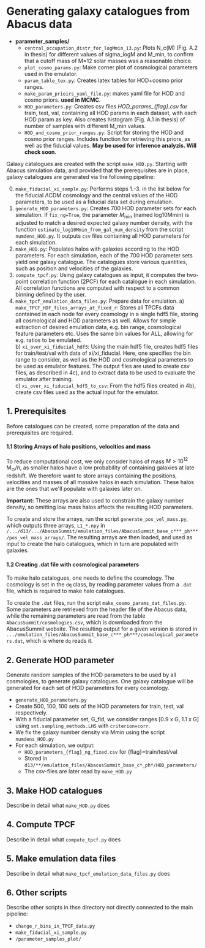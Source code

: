 # Generating galaxy catalogues from Abacus data


 - **parameter_samples/**
     - `central_occupation_distr_for_logMmin_13.py`: Plots N_c(M) (Fig. A.2 in thesis) for different values of sigma_logM and M_min, to confirm that a cutoff mass of M=12 solar masses was a reasonable choice. 
     - `plot_cosmo_params.py`: Make corner plot of cosmological parameters used in the emulator.
     - `param_table_tex.py`: Creates latex tables for HOD+cosmo prior ranges. 
     - `make_param_prioirs_yaml_file.py`: makes yaml file for HOD and cosmo priors. **used in MCMC**.
     - `HOD_parameters.py`: Creates csv files *HOD_params_{flag}.csv* for train, test, val, containing all HOD params in each dataset, with each HOD param as key. Also creates histogram (Fig. A.1 in thesis) of number of samples with different M_min values. 
     - `HOD_and_cosmo_prior_ranges.py`: Script for storing the HOD and cosmo prior ranges. Includes function for retrieving this priors, as well as the fiducial values. **May be used for inference analyzis. Will check soon**. 
     

Galaxy catalogues are created with the script `make_HOD.py`. Starting with Abacus simulation data, and provided that the prerequisites are in place, galaxy catalogues are generated via the following pipeline:

0. `make_fiducial_xi_sample.py`: Performs steps 1.-3. in the list below for the fiducial $\Lambda\mathrm{CDM}$ cosmology and the central values of the HOD parameters, to be used as a fiducial data set during emulation. 
1. `generate_HOD_parameters.py`: Creates 700 HOD parameter sets for each simulation. If `fix_ng=True`, the parameter $M_\mathrm{min}$ (named log10Mmin) is adjusted to match a desired expected galaxy number density, with the function `estimate_log10Mmin_from_gal_num_density` from the script `numdens_HOD.py`. It outputs `csv` files containing all HOD parameters for each simulation.
2. `make_HOD.py`: Populates halos with galaxies according to the HOD parameters. For each simulation, each of the 700 HOD parameter sets yield one galaxy catalogue. The catalogues store various quantities, such as position and velocities of the galaxies. 
3. `compute_tpcf.py`: Using galaxy catalogues as input, it computes the two-point correlation function (2PCF) for each catalogue in each simulation. All correlation functions are computed with respect to a common binning defined by the user.
4. `make_tpcf_emulation_data_files.py`: Prepare data for emulation. 
a) `make_TPCF_HDF_files_arrays_at_fixed_r`: Stores all TPCFs data contained in each node for every cosmology in a single hdf5 file, storing all cosmological and HOD parameters as well. Allows for simple extraction of desired emulation data, e.g. bin range, cosmological feature parameters etc. Uses the same bin values for ALL, allowing for e.g. ratios to be emulated.  
b) `xi_over_xi_fiducial_hdf5`: Using the main hdf5 file, creates hdf5 files for train/test/val with data of xi/xi_fiducial. Here, one specifies the bin range to consider, as well as the HOD and cosmological parameters to be used as emulator features. The output files are used to create csv files, as described in 4c), and to extract data to be used to evaluate the emulator after training.   
c) `xi_over_xi_fiducial_hdf5_to_csv`: From the hdf5 files created in 4b), create csv files used as the actual input for the emulator. 

## 1. Prerequisites
Before catalogues can be created, some preparation of the data and prerequisites are required. 
#### 1.1 Storing Arrays of halo positions, velocities and mass
To reduce computational cost, we only consider halos of mass $M > 10^{12}\,\mathrm{M_\odot}/h$, as smaller halos have a low probability of containing galaxies at late redshift. We therefore want to store arrays containing the positions, velocities and masses of all massive halos in each simulation. These halos are the ones that we'll populate with galaxies later on. 

**Important:** These arrays are also used to constrain the galaxy number density, so omitting low mass halos affects the resulting HOD parameters.   

To create and store the arrays, run the script `generate_pos_vel_mass.py`, which outputs three arrays, `L1_*.npy` in `/.../d13/.../AbacusSummit/emulation_files/AbacusSummit_base_c***_ph***/pos_vel_mass_arrays/`.
The resulting arrays are then loaded, and used as input to create the halo catalogues, which in turn are populated with galaxies. 

#### 1.2 Creating .dat file with cosmological parameters 
To make halo catalogues, one needs to define the cosmology. The cosmology is set in the `dq` class, by reading parameter values from a `.dat` file, which is required to make halo catalogues. 

To create the `.dat` files, run the script `make_cosmo_params_dat_files.py`. Some parameters are retrieved from the header file of the Abacus data, while the remaining parameters are read from the table `AbacusSummit/cosmologies.csv`, which is downloaded from the AbacusSummit website. The resulting output for a given version is stored in `.../emulation_files/AbacusSummit_base_c***_ph***/cosmological_parameters.dat`, which is where `dq` reads it.


## 2. Generate HOD parameter 
Generate random samples of the HOD parameters to be used by all cosmologies, to generate galaxy catalogues. One galaxy catalogue will be generated for each set of HOD parameters for every cosmology.  
 - `generate_HOD_parameters.py`
 - Create 500, 100, 100 sets of the HOD parameters for train, test, val respectively.
 - With a fiducial parameter set, G_fid, we consider ranges [0.9 x G, 1.1 x G] using `smt.sampling_methods.LHS` with `criterion=corr`.
 - We fix the galaxy number density via Mmin using the script `numdens_HOD.py`
 - For each simulation, we output:
    - `HOD_parameters_{flag}_ng_fixed.csv` for {flag}=train/test/val 
    - Stored in `d13/**/emulation_files/AbacusSummit_base_c*_ph*/HOD_parameters/`
    - The csv-files are later read by `make_HOD.py`

## 3. Make HOD catalogues 
Describe in detail what `make_HOD.py` does

## 4. Compute TPCF
Describe in detail what `compute_tpcf.py` does

## 5. Make emulation data files 
Describe in detail what `make_tpcf_emulation_data_files.py` does

## 6. Other scripts 
Describe other scripts in thse directory not directly connected to the main pipeline:
 - `change_r_bins_in_TPCF_data.py`
 - `make_fiducial_xi_sample.py`
 - `/parameter_samples_plot/`
 


